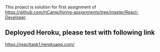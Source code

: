 This project is solution for first assignment of https://github.com/rtCamp/hiring-assignments/tree/master/React-Developer.

## Deployed Heroku, please test with following link
  
https://reacttask1.herokuapp.com/
